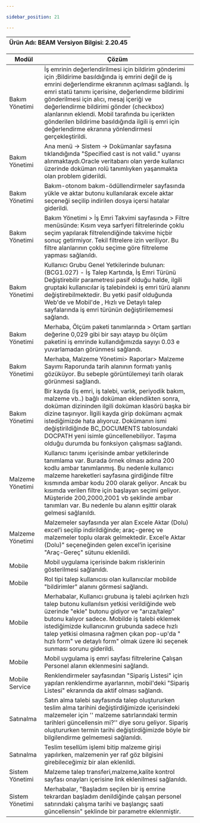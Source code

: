```yaml
---

sidebar_position: 21

---
```


| **Ürün Adı: BEAM         Versiyon Bilgisi: 2.20.45** |
|-----------------------------------------------|

| Modül                       | **Çözüm**                                                                                      
|-----------------------------|-------------------------------------------------------------------------------------------------------------------------------------------------------------------------------------------------------------------------------------------------------------------------------------------------------------------------------------------------------------------------------------------------------|
|  Bakım Yönetimi   | İş emrinin değerlendirilmesi için bildirim gönderimi için ;Bildirime basıldığında iş emrini değil de iş emrini değerlendirme ekranının açılması sağlandı. İş emri statü tanımı içerisine, değerlendirme bildirimi gönderilmesi için alıcı, mesaj içeriği ve değerlendirme bildirimi gönder (checkbox) alanlarının eklendi. Mobil tarafında bu içerikten gönderilen bildirime basıldığında ilgili iş emri için değerlendirme ekranına yönlendirmesi gerçekleştirildi. |
|  Bakım Yönetimi   | Ana menü -\> Sistem -\> Dokümanlar sayfasına tıklandığında "Specified cast is not valid." uyarısı alınmaktaydı.Oracle veritabanı olan yerde kullanıcı üzerinde doküman rolü tanımlıyken yaşanmakta olan problem giderildi.                                                                                                                                                                                                                                           |
|  Bakım Yönetimi   | Bakım-otonom bakım-ödüllendirmeler sayfasında yükle ve aktar butonu kullanılarak excele aktar seçeneği seçilip indirilen dosya içersi hatalar giderildi.                                                                                                                                                                                                                                                                                                             |
|  Bakım Yönetimi   | Bakım Yönetimi \> İş Emri Takvimi sayfasında \> Filtre menüsünde: Kısım veya sarfyeri filtrelerinde çoklu seçim yapılarak filtrelendiğinde takvime hiçbir sonuç getirmiyor. Tekil filtrelere izin veriliyor. Bu filtre alanlarının çoklu seçime göre filtreleme yapması sağlanıldı.                                                                                                                                                                                  |
|  Bakım Yönetimi   | Kullanıcı Grubu Genel Yetkilerinde bulunan: (BCG1.027) - İş Talep Kartında, İş Emri Türünü Değiştirebilir parametresi pasif olduğu halde, ilgili gruptaki kullanıcılar iş talebindeki iş emri türü alanını değiştirebilmektedir. Bu yetki pasif olduğunda Web'de ve Mobil'de , Hızlı ve Detaylı talep sayfalarında iş emri türünün değiştirilememesi sağlandı.                                                                                                       |
|  Bakım Yönetimi   | Merhaba, Ölçüm paketi tanımlarında \> Ortam şartları değerine 0,029 gibi bir sayı atayıp bu ölçüm paketini iş emrinde kullandığımızda sayıyı 0.03 e yuvarlamadan görünmesi sağlandı.                                                                                                                                                                                                                                                                                 |
|  Bakım Yönetimi   | Merhaba, Malzeme Yönetimi\> Raporlar\> Malzeme Sayımı Raporunda tarih alanının formatı yanlış gözüküyor. Bu sebeple görüntülemeyi tarih olarak görünmesi sağlandı.                                                                                                                                                                                                                                                                                                   |
|  Bakım Yönetimi   | Bir kayda (iş emri, iş talebi, varlık, periyodik bakım, malzeme vb..) bağlı doküman eklendikten sonra, doküman dizininden ilgili doküman klasörü başka bir dizine taşınıyor. İlgili kayda girip dokümanı açmak istediğimizde hata alıyoruz. Dokümanın ismi değiştirildiğinde BC_DOCUMENTS tablosundaki DOCPATH yeni isimle güncellenebiliyor. Taşıma olduğu durumda bu fonksiyon çalışması sağlandı.                                                                 |
|  Malzeme Yönetimi | Kullanıcı tanımı içerisinde ambar yetkilerinde tanımlama var. Burada örnek olması adına 200 kodlu ambar tanımlanmış. Bu nedenle kullanıcı malzeme hareketleri sayfasına girdiğinde filtre kısmında ambar kodu 200 olarak geliyor. Ancak bu kısımda verilen filtre için başlayan seçimi geliyor. Müşteride 200,2000,2001 vb şeklinde ambar tanımları var. Bu nedenle bu alanın eşittir olarak gelmesi sağlanıldı.                                                     |
|  Malzeme Yönetimi | Malzemeler sayfasında yer alan Excele Aktar (Dolu) excel’i seçilip indirildiğinde; araç-gereç ve malzemeler toplu olarak gelmektedir. Excel’e Aktar (Dolu)" seçeneğinden gelen excel’in içerisine "Araç-Gereç" sütunu eklenildi.                                                                                                                                                                                                                                     |
|  Mobile           | Mobil uygulama içerisinde bakım risklerinin gösterilmesi sağlanıldı.                                                                                                                                                                                                                                                                                                                                                                                                 |
|  Mobile           | Rol tipi talep kullanıcısı olan kullanıcılar mobilde "bildirimler" alanını görmesi sağlandı.                                                                                                                                                                                                                                                                                                                                                                         |
|  Mobile           | Merhabalar, Kullanıcı grubuna iş talebi açılırken hızlı talep butonu kullanılsın yetkisi verildiğinde web üzerinde "ekle" butonu gidiyor ve "arıza/talep" butonu kalıyor sadece. Mobilde iş talebi eklemek istediğimizde kullanıcının grubunda sadece hızlı talep yetkisi olmasına rağmen çıkan pop-up'da " hızlı form" ve detaylı form" olmak üzere iki seçenek sunması sorunu giderildi.                                                                           |
|  Mobile           | Mobil uygulama iş emri sayfası filtrelerine Çalışan Personel alanın eklenmesini sağlandı.                                                                                                                                                                                                                                                                                                                                                                            |
|  Mobile Service   | Renklendirmeler sayfasından "Sipariş Listesi" için yapılan renklendirme ayarlarının, mobil'deki "Sipariş Listesi" ekranında da aktif olması sağlandı.                                                                                                                                                                                                                                                                                                                |
|  Satınalma        | Satın alma talebi sayfasında talep oluştururken teslim alma tarihini değiştirdiğimizde içerisindeki malzemeler için '' malzeme satırlarındaki termin tarihleri güncellensin mi?'' diye soru geliyor. Sipariş oluştururken termin tarihi değiştirdiğimizde böyle bir bilgilendirme gelmemesi sağlanıldı.                                                                                                                                                              |
|  Satınalma        | Teslim tesellüm işlemi bitip malzeme girişi yapılırken, malzemenin yer raf göz bilgisini girebileceğimiz bir alan eklenildi.                                                                                                                                                                                                                                                                                                                                         |
|  Sistem Yönetimi  | Malzeme talep transferi,malzeme,kalite kontrol sayfası onayları içerisine link eklenilmesi sağlanıldı.                                                                                                                                                                                                                                                                                                                                                               |
|  Sistem Yönetimi  | Merhabalar, "Başladım seçilen bir iş emrine tekrardan başladım denildiğinde çalışan personel satırındaki çalışma tarihi ve başlangıç saati güncellensin" şeklinde bir parametre eklenmiştir.                                                                                                                                                                                                                                                                       |
